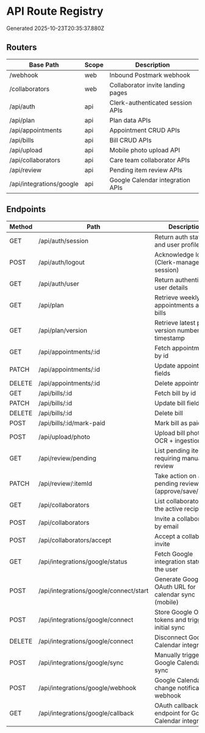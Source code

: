 # API Route Registry

Generated 2025-10-23T20:35:37.880Z

## Routers

| Base Path | Scope | Description |
| --- | --- | --- |
| /webhook | web | Inbound Postmark webhook |
| /collaborators | web | Collaborator invite landing pages |
| /api/auth | api | Clerk-authenticated session APIs |
| /api/plan | api | Plan data APIs |
| /api/appointments | api | Appointment CRUD APIs |
| /api/bills | api | Bill CRUD APIs |
| /api/upload | api | Mobile photo upload API |
| /api/collaborators | api | Care team collaborator APIs |
| /api/review | api | Pending item review APIs |
| /api/integrations/google | api | Google Calendar integration APIs |

## Endpoints

| Method | Path | Description |
| --- | --- | --- |
| GET | /api/auth/session | Return auth status and user profile |
| POST | /api/auth/logout | Acknowledge logout (Clerk-managed session) |
| GET | /api/auth/user | Return authenticated user details |
| GET | /api/plan | Retrieve weekly appointments and bills |
| GET | /api/plan/version | Retrieve latest plan version number + timestamp |
| GET | /api/appointments/:id | Fetch appointment by id |
| PATCH | /api/appointments/:id | Update appointment fields |
| DELETE | /api/appointments/:id | Delete appointment |
| GET | /api/bills/:id | Fetch bill by id |
| PATCH | /api/bills/:id | Update bill fields |
| DELETE | /api/bills/:id | Delete bill |
| POST | /api/bills/:id/mark-paid | Mark bill as paid |
| POST | /api/upload/photo | Upload bill photo for OCR + ingestion |
| GET | /api/review/pending | List pending items requiring manual review |
| PATCH | /api/review/:itemId | Take action on a pending review item (approve/save/reject) |
| GET | /api/collaborators | List collaborators for the active recipient |
| POST | /api/collaborators | Invite a collaborator by email |
| POST | /api/collaborators/accept | Accept a collaborator invite |
| GET | /api/integrations/google/status | Fetch Google integration status for the user |
| POST | /api/integrations/google/connect/start | Generate Google OAuth URL for calendar sync (mobile) |
| POST | /api/integrations/google/connect | Store Google OAuth tokens and trigger initial sync |
| DELETE | /api/integrations/google/connect | Disconnect Google Calendar integration |
| POST | /api/integrations/google/sync | Manually trigger Google Calendar sync |
| POST | /api/integrations/google/webhook | Google Calendar change notifications webhook |
| GET | /api/integrations/google/callback | OAuth callback endpoint for Google Calendar integration |
